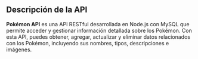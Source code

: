 ## Descripción de la API

**Pokémon API** es una API RESTful desarrollada en Node.js con MySQL que permite acceder y gestionar información detallada sobre los Pokémon. Con esta API, puedes obtener, agregar, actualizar y eliminar datos relacionados con los Pokémon, incluyendo sus nombres, tipos, descripciones e imágenes.

